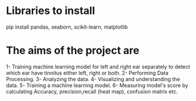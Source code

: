 # Libraries to install
pip install pandas, seaborn, scikit-learn, matplotlib
# The aims of the project are
1- Training machine learning model for left and right ear separately to detect which ear have tinnitus either left, right or both.
2- Performing Data Processing.
3- Analyzing the data.
4- Visualizing and understanding the data.
5- Training a machine learning model.
6- Measuring model's score by calculating Accuracy, precision,recall (heat map), confusion matrix etc.
